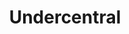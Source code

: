 ---
title: 'Undercentral'
symbol_image: 'symbols/bl/25.svg'
weight: 25
card: true
card_color: 'bg-symbol-red'
---